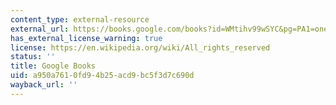 ```yaml
---
content_type: external-resource
external_url: https://books.google.com/books?id=WMtihv99wSYC&pg=PA1=onepage#v=onepage&q&f=false
has_external_license_warning: true
license: https://en.wikipedia.org/wiki/All_rights_reserved
status: ''
title: Google Books
uid: a950a761-0fd9-4b25-acd9-bc5f3d7c690d
wayback_url: ''
---
```

